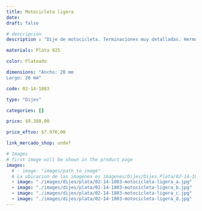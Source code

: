 ```yaml
---
title: Motocicleta ligera
date: 
draft: false

# descripcion
description : "Dije de motocicleta. Terminaciones muy detalladas. Hermoso brillo."

materials: Plata 925

color: Plateado

dimensions: "Ancho: 20 mm 
Largo: 20 mm"

code: 02-14-1803

type: "Dijes"

categories: []

price: $9.380,00

price_eftvo: $7.976,00

link_mercado_shop: undef

# Images
# first image will be shown in the product page
images:
  # - image: "images/path_to_image"
  # La ubicacion de las imagenes es imagenes/Dijes/Dijes.Plata/02-14-1803-motocicleta-ligera
  - image: "./images/dijes/plata/02-14-1803-motocicleta-ligera_a.jpg"
  - image: "./images/dijes/plata/02-14-1803-motocicleta-ligera_b.jpg"
  - image: "./images/dijes/plata/02-14-1803-motocicleta-ligera_c.jpg"
  - image: "./images/dijes/plata/02-14-1803-motocicleta-ligera_d.jpg"
---
```

